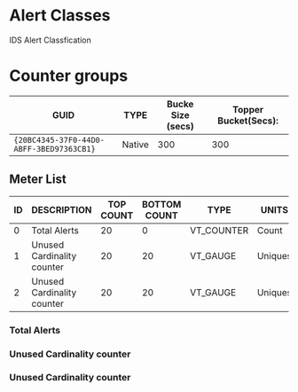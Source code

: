 # Alert Classes 

IDS Alert Classfication

# Counter groups

| GUID                                     | TYPE   | Bucke Size (secs) | Topper Bucket(Secs): |
| ---------------------------------------- | ------ | ----------------- | -------------------- |
| `{20BC4345-37F0-44D0-ABFF-3BED97363CB1}` | Native | 300               | 300                  |


## Meter List

| ID  | DESCRIPTION                | TOP COUNT | BOTTOM COUNT | TYPE       | UNITS   |
| --- | -------------------------- | --------- | ------------ | ---------- | ------- |
| 0   | Total Alerts               | 20        | 0            | VT_COUNTER | Count   |
| 1   | Unused Cardinality counter | 20        | 20           | VT_GAUGE   | Uniques |
| 2   | Unused Cardinality counter | 20        | 20           | VT_GAUGE   | Uniques |

### Total Alerts               
### Unused Cardinality counter 
### Unused Cardinality counter 

